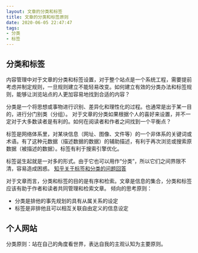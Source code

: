 ```yaml
---
layout: 文章的分类和标签
title: 文章的分类和标签原则
date: 2020-06-05 22:47:47
tags: 
- 分类
- 标签
---
```


## 分类和标签
内容管理中对于文章的分类和标签设置，对于整个站点是一个系统工程，需要提前考虑并制定规则，一旦规则建立不能轻易改变。如何建立有效的分类办法和标签规则，能够让浏览站点的人更加容易地找到合适的内容？

分类是一个将思想或事物进行识别、差异化和理性化的过程。也通常是出于某一目的，进行分门别类（分组）。
对于文章的分类如果根据个人的喜好来设置，并不一定对于大多数读者是有利的。如何在阅读者和作者之间找到一个平衡点？

标签是网络体系里，对某块信息（网址、图像、文件等）的一个非体系的关键词或术语。有了这种元数据（描述数据的数据）的辅助描述，有利于再次浏览或搜索原数据（被描述的数据）。标签有利于搜索引擎优化。

标签诞生起就是一对多的形式。由于它也可以用作“分类”，所以它们之间界限不清，容易造成困惑。
[知乎关于标签和分类的问题回答](https://www.zhihu.com/question/19566478)

对于文章而言，分类和标签的目的是有序和检索。文章是信息的集合，分类和标签应该有助于作者和读者共同管理和检索文章。
倾向的思考原则：

- 分类是排他的事先规划的具有从属关系的设定
- 标签是非排他且可以相互关联自由定义的信息设定

## 个人网站

分类原则：站在自己的角度看世界，表达自我的主观认知为主要原则。